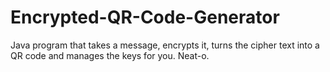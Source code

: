 # Encrypted-QR-Code-Generator
Java program that takes a message, encrypts it, turns the cipher text into a QR code and manages the keys for you. Neat-o.
